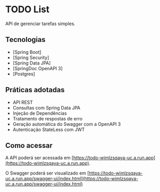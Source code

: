 <h1>
  TODO List
</h1>

API de gerenciar tarefas simples.

## Tecnologias

- [Spring Boot]
- [Spring Security]
- [Spring Data JPA]
- [SpringDoc OpenAPI 3]
- [Postgres]

## Práticas adotadas

- API REST
- Consultas com Spring Data JPA
- Injeção de Dependências
- Tratamento de respostas de erro
- Geração automática do Swagger com a OpenAPI 3
- Autenticação StateLess com JWT

## Como acessar

A API poderá ser acessada em [https://todo-wimlzsqaya-uc.a.run.app](https://todo-wimlzsqaya-uc.a.run.app). 

O Swagger poderá ser visualizado em [https://todo-wimlzsqaya-uc.a.run.app/swagger-ui/index.html](https://todo-wimlzsqaya-uc.a.run.app/swagger-ui/index.html)
